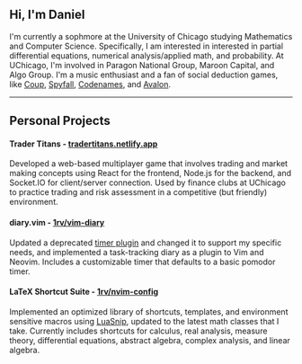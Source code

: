﻿## Hi, I'm Daniel

I'm currently a sophmore at the University of Chicago studying Mathematics and Computer Science. Specifically, I am interested in interested in partial differential equations, numerical analysis/applied math, and probability. At UChicago, I'm involved in Paragon National Group, Maroon Capital, and Algo Group. I'm a music enthusiast and a fan of social deduction games, like [Coup](https://en.wikipedia.org/wiki/Coup_(card_game)), [Spyfall](https://en.wikipedia.org/wiki/Spyfall_(card_game)), [Codenames](https://en.wikipedia.org/wiki/Codenames_(board_game)), and [Avalon](https://avalon.fun/). 

---
## Personal Projects
#### Trader Titans - [tradertitans.netlify.app](https://tradertitans.netlify.app/)
Developed a web-based multiplayer game that involves trading and market making concepts using React for the frontend, Node.js for the backend, and Socket.IO for client/server connection. Used by finance clubs at UChicago to practice trading and risk assessment in a competitive (but friendly) environment.
#### diary.vim - [1rv/vim-diary](https://github.com/1rv/vim-diary)
Updated a deprecated [timer plugin](https://github.com/mkropat/vim-tt) and changed it to support my specific needs, and implemented a task-tracking diary as a plugin to Vim and Neovim. Includes a customizable timer that defaults to a basic pomodor timer.
#### LaTeX Shortcut Suite - [1rv/nvim-config](https://github.com/1rv/nvim-config)
Implemented an optimized library of shortcuts, templates, and environment sensitive macros using [LuaSnip](https://github.com/L3MON4D3/LuaSnip), updated to the latest math classes that I take. Currently includes shortcuts for calculus, real analysis, measure theory, differential equations, abstract algebra, complex analysis, and linear algebra. 
